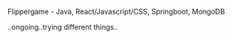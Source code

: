 Flippergame - Java, React/Javascript/CSS, Springboot, MongoDB

..ongoing..trying different things.. 